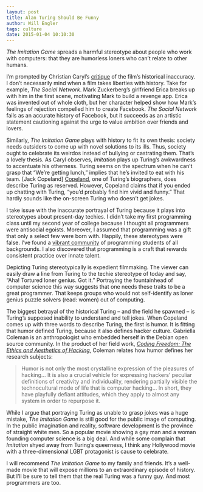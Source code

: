 ```yaml
---
layout: post
title: Alan Turing Should Be Funny
author: Will Engler
tags: culture
date: 2015-01-04 10:10:30
---
```


_The Imitation Game_ spreads a harmful stereotype about people who work with computers: that they are humorless loners who can’t relate to other humans. 

I’m prompted by Christian Caryl’s [critique][Caryl] of the film’s historical inaccuracy. I don’t necessarily mind when a film takes liberties with history. Take for example, _The Social Network_. Mark Zuckerberg’s girlfriend Erica breaks up with him in the first scene, motivating Mark to build a revenge app. Erica was invented out of whole cloth, but her character helped show how Mark’s feelings of rejection compelled him to create Facebook. _The Social Network_ fails as an accurate history of Facebook, but it succeeds as an artistic statement cautioning against the urge to value ambition over friends and lovers.

Similarly, _The Imitation Game_ plays with history to fit its own thesis: society needs outsiders to come up with novel solutions to its ills. Thus, society ought to celebrate its weirdos instead of bullying or castrating them. That’s a lovely thesis. As Caryl observes, _Imitation_ plays up Turing’s awkwardness to accentuate his otherness. Turing seems on the spectrum when he can’t grasp that “We’re getting lunch,” implies that he’s invited to eat with his team. [Jack Copeland] [Copeland], one of Turing’s biographers, does describe Turing as reserved. However, Copeland claims that if you ended up chatting with Turing, “you’d probably find him vivid and funny.” That hardly sounds like the on-screen Turing who doesn’t get jokes.

I take issue with the inaccurate portrayal of Turing because it plays into stereotypes about present-day techies. I didn’t take my first programming class until my second year of college because I thought all programmers were antisocial egoists. Moreover, I assumed that programming was a gift that only a select few were born with. Happily, these stereotypes were false. I’ve found a [vibrant community][CSC] of programming students of all backgrounds. I also discovered that programming is a craft that rewards consistent practice over innate talent.

Depicting Turing stereotypically is expedient filmmaking. The viewer can easily draw a line from Turing to the techie stereotype of today and say, “Aha! Tortured loner genius. Got it.” Portraying the fountainhead of computer science this way suggests that one needs these traits to be a great programmer. That keeps groups who would not self-identify as loner genius puzzle solvers (read: women) out of computing.

The biggest betrayal of the historical Turing – and the field he spawned – is Turing’s supposed inability to understand and tell jokes. When Copeland comes up with three words to describe Turing, the first is humor. It is fitting that humor defined Turing, because it also defines hacker culture. Gabriella Coleman is an anthropologist who embedded herself in the Debian open source community. In the product of her field work, _[Coding Freedom: The Ethics and Aesthetics of Hacking][Coleman]_, Coleman relates how humor defines her research subjects: 
>Humor is not only the most crystalline expression of the pleasures of hacking... It is also a crucial vehicle for expressing hackers’ peculiar definitions of creativity and individuality, rendering partially visible the technocultural mode of life that is computer hacking... In short, they have playfully defiant attitudes, which they apply to almost any system in order to repurpose it.

While I argue that portraying Turing as unable to grasp jokes was a huge mistake, _The Imitation Game_ is still good for the public image of computing. In the public imagination and reality, software development is the province of straight white men. So a popular movie showing a gay man and a woman founding computer science is a big deal. And while some complain that _Imitation_ shyed away from Turing’s queerness, I think any Hollywood movie with a three-dimensional LGBT protagonist is cause to celebrate.

I will recommend _The Imitation Game_ to my family and friends. It’s a well-made movie that will expose millions to an extraordinary episode of history. But I’ll be sure to tell them that the real Turing was a funny guy. And most programmers are too.

[Caryl]:	http://www.nybooks.com/blogs/nyrblog/2014/dec/19/poor-imitation-alan-turing/
[CSC]:		http://www.pittcsc.org
[Coleman]:	http://gabriellacoleman.org/Coleman-Coding-Freedom.pdf
[Copeland]:	http://blog.oup.com/2012/11/summing-up-alan-turing/